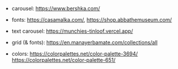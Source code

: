 - carousel: https://www.bershka.com/
- fonts: https://casamalka.com/, https://shop.abbathemuseum.com/
- text carousel: https://munchies-tinloof.vercel.app/
- grid (& fonts): https://en.manayerbamate.com/collections/all

- colors: https://colorpalettes.net/color-palette-3694/
          https://colorpalettes.net/color-palette-651/
